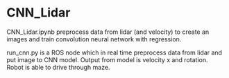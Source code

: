 # CNN_Lidar

CNN_Lidar.ipynb preprocess data from lidar (and velocity) to create an images and train convolution neural network with regression.

run_cnn.py is a ROS node which in real time preprocess data from lidar and put image to CNN model. Output from model is velocity x and rotation. Robot is able to drive through maze.
